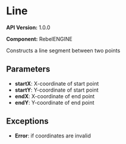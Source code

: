 # Line

**API Version:** 1.0.0

**Component:** RebelENGINE

Constructs a line segment between two points

## Parameters

- **startX**: X-coordinate of start point
- **startY**: Y-coordinate of start point
- **endX**: X-coordinate of end point
- **endY**: Y-coordinate of end point

## Exceptions

- **Error**: if coordinates are invalid

